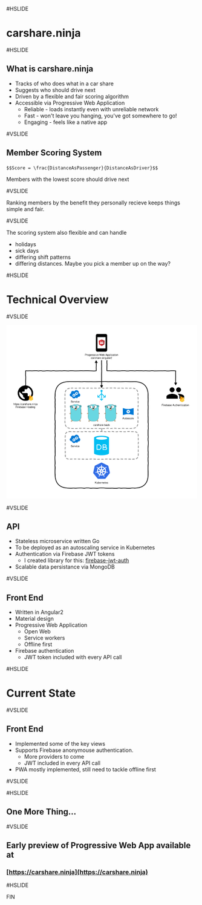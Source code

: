 #HSLIDE

# carshare.ninja

#HSLIDE

## What is carshare.ninja

- Tracks of who does what in a car share <!-- .element: class="fragment" data-fragment-index="1" -->
- Suggests who should drive next <!-- .element: class="fragment" data-fragment-index="2" -->
- Driven by a flexible and fair scoring algorithm<!-- .element: class="fragment" data-fragment-index="3" -->
- Accessible via Progressive Web Application <!-- .element: class="fragment" data-fragment-index="4" -->
  - Reliable - loads instantly even with unreliable network
  - Fast - won't leave you hanging, you've got somewhere to go!
  - Engaging - feels like a native app

#VSLIDE

## Member Scoring System

`$$Score = \frac{DistanceAsPassenger}{DistanceAsDriver}$$`

Members with the lowest score should drive next <!-- .element: class="fragment" data-fragment-index="2" -->

#VSLIDE

Ranking members by the benefit they personally recieve keeps things simple and fair.

#VSLIDE

The scoring system also flexible and can handle

- holidays <!-- .element: class="fragment" data-fragment-index="1" -->
- sick days <!-- .element: class="fragment" data-fragment-index="2" -->
- differing shift patterns <!-- .element: class="fragment" data-fragment-index="3" -->
- differing distances. Maybe you pick a member up on the way? <!-- .element: class="fragment" data-fragment-index="4" -->

#HSLIDE

# Technical Overview

#VSLIDE

![Architecture Overview](assets/overview.png)

#VSLIDE

## API

- Stateless microservice written Go  <!-- .element: class="fragment" data-fragment-index="1" -->
- To be deployed as an autoscaling service in Kubernetes <!-- .element: class="fragment" data-fragment-index="2" -->
- Authentication via Firebase JWT tokens <!-- .element: class="fragment" data-fragment-index="3" -->
  - I created library for this: [firebase-jwt-auth](https://github.com/LewisWatson/firebase-jwt-auth) <!-- .element: class="fragment" data-fragment-index="4" -->
- Scalable data persistance via MongoDB <!-- .element: class="fragment" data-fragment-index="5" -->

#VSLIDE

## Front End

- Written in Angular2  <!-- .element: class="fragment" data-fragment-index="1" -->
- Material design <!-- .element: class="fragment" data-fragment-index="2" -->
- Progressive Web Application <!-- .element: class="fragment" data-fragment-index="3" -->
  - Open Web <!-- .element: class="fragment" data-fragment-index="3" -->
  - Service workers <!-- .element: class="fragment" data-fragment-index="3" -->
  - Offline first <!-- .element: class="fragment" data-fragment-index="3" -->
- Firebase authentication <!-- .element: class="fragment" data-fragment-index="4" -->
  - JWT token included with every API call <!-- .element: class="fragment" data-fragment-index="4" -->

#HSLIDE

# Current State

#VSLIDE

## Front End

- Implemented some of the key views
- Supports Firebase anonymouse authentication. 
  - More providers to come
  - JWT included in every API call
- PWA mostly implemented, still need to tackle offline first

#VSLIDE

#HSLIDE

## One More Thing...

#VSLIDE

## Early preview of Progressive Web App available at

### [https://carshare.ninja](https://carshare.ninja)

#HSLIDE

FIN
